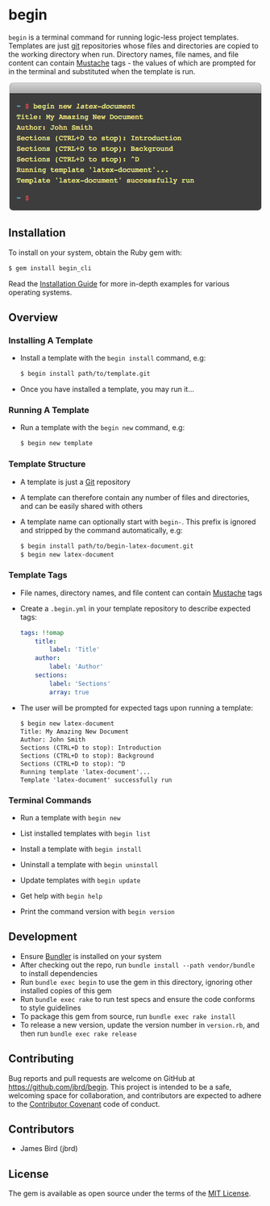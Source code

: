 # begin

`begin` is a terminal command for running logic-less project templates. Templates are just [git](https://git-scm.com)
repositories whose files and directories are copied to the working directory when run. Directory names, file names, 
and file content can contain [Mustache](https://mustache.github.io/mustache.5.html) tags - the values of which are
prompted for in the terminal and substituted when the template is run.

<div align="center">
  <img alt="Begin Terminal Example" src="docs/assets/terminal.png" />
</div>

## Installation

To install on your system, obtain the Ruby gem with:

```bash
$ gem install begin_cli
```

Read the [Installation Guide](https://jbrd.github.io/begin/install.html) for more in-depth examples
for various operating systems.

## Overview

### Installing A Template

* Install a template with the ```begin install``` command, e.g:

  ```bash
  $ begin install path/to/template.git
  ```

* Once you have installed a template, you may run it...

### Running A Template

* Run a template with the ```begin new``` command, e.g:

  ```bash
  $ begin new template
  ```

### Template Structure

* A template is just a [Git](https://git-scm.com) repository


* A template can therefore contain any number of files and directories, and can be easily shared with others


* A template name can optionally start with `begin-`. This prefix is ignored and stripped by the command automatically, e.g:

  ```bash
  $ begin install path/to/begin-latex-document.git
  $ begin new latex-document
  ```

### Template Tags

* File names, directory names, and file content can contain [Mustache](https://mustache.github.io/mustache.5.html) tags


* Create a ```.begin.yml``` in your template repository to describe expected tags:

  ```yaml
  tags: !!omap
      title:
          label: 'Title'
      author:
          label: 'Author'
      sections:
          label: 'Sections'
          array: true
  ```


* The user will be prompted for expected tags upon running a template:

  ```
  $ begin new latex-document
  Title: My Amazing New Document
  Author: John Smith
  Sections (CTRL+D to stop): Introduction
  Sections (CTRL+D to stop): Background
  Sections (CTRL+D to stop): ^D
  Running template 'latex-document'...
  Template 'latex-document' successfully run
  ```

### Terminal Commands

* Run a template with ```begin new```

* List installed templates with ```begin list```

* Install a template with ```begin install```

* Uninstall a template with ```begin uninstall```

* Update templates with ```begin update```

* Get help with ```begin help```

* Print the command version with ```begin version```



## Development

* Ensure [Bundler](http://bundler.io/) is installed on your system
* After checking out the repo, run ```bundle install --path vendor/bundle``` to install dependencies
* Run ```bundle exec begin``` to use the gem in this directory, ignoring other installed copies of this gem
* Run ```bundle exec rake``` to run test specs and ensure the code conforms to style guidelines
* To package this gem from source, run ```bundle exec rake install```
* To release a new version, update the version number in `version.rb`, and then run ```bundle exec rake release```


## Contributing

Bug reports and pull requests are welcome on GitHub at https://github.com/jbrd/begin. This project is intended to be a safe, welcoming space for collaboration, and contributors are expected to adhere to the [Contributor Covenant](http://contributor-covenant.org) code of conduct.


## Contributors

* James Bird (jbrd)


## License

The gem is available as open source under the terms of the [MIT License](http://opensource.org/licenses/MIT).

